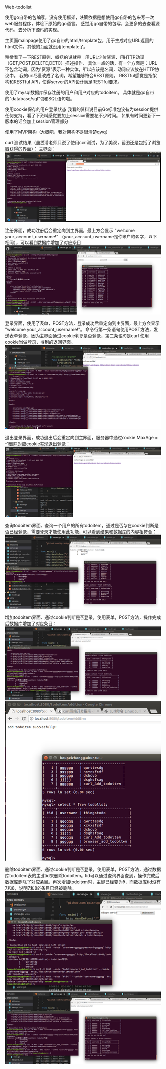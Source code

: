 Web-todolist  

使用go自带的包编写，没有使用框架，决策依据是想使用go自带的包来写一次web服务程序，体验下原始的go语言。
感觉用go自带的包写，会更多的去查看源代码，去分析下源码的实现。  

主页面mainpage使用了go自带的html/template包，用于生成对应URL返回的html文件。其他的页面就没用template了。  

稍微看了一下REST原则，概括的说就是：用URL定位资源，用HTTP动词（GET,POST,DELETE,DETC）描述操作。
具体一点的话，有一个方面是：URL不包含动词，因为"资源"表示一种实体，所以应该是名词，动词应该放在HTTP协议中。
我的url尽量改成了名词，希望能够符合REST原则。
RESTful感觉是指架构和RESTful API，使得server的API设计满足RESTful要求。  

使用了mysql数据库保存注册的用户和用户对应的todoitem。
具体就是go自带的"database/sql"包和SQL语句啦。  

使用cookie保存的用户登录状态
我看的资料说目前Go标准包没有为session提供任何支持，看了下资料感觉要加上session需要花不少时间。
如果有时间更新下一版本的话会加上session管理部分  

使用了MVP架构（大概吧，我对架构不是很清楚qwq）  

curl 测试结果（虽然潘老师只说了使用curl测试，为了美观，截图还是包括了浏览器获得的界面）：
主界面：
![](../Printscreens/mainpage.png)

注册界面，成功注册后会重定向到主界面，最上方会显示 "welcome your_account_username!" （your_account_username是你账户的名字，以下相同），可以看到数据库增加了对应条目：
![](../Printscreens/register.png)

登录界面，使用了表单，POST方法，登录成功后重定向到主界面，最上方会显示 "welcome your_account_username!"。
命令行第一条语句使用POST方法，发送表单登录，因为主界面通过cookie判断是否登录，第二条语句是curl 使用cookie当做登录，得到的返回界面。
![](../Printscreens/login_cookie.png)

退出登录界面，成功退出后会重定向到主界面，服务器中通过cookie.MaxAge = -1删除对应cookie实现退出登录：
![](../Printscreens/logout_redirect.png)

查询todoitem界面，查询一个用户的所有todoitem，通过是否存在cookie判断是否已经登录，需要登录才能使用此功能，可以看到结果和数据库的内容相符合：
![](../Printscreens/query.png)

增加todoitem界面，通过cookie判断是否登录，使用表单，POST方法，操作完成后数据库增加了对应条目：
![](../Printscreens/addTodoitem.png)
![](../Printscreens/addtodoitem_result.png)

删除todoitem界面，通过cookie判断是否登录，使用表单，POST方法，通过数据库todoitem表的主键tid来删除todoitem。tid可以通过查询界面查到，操作完成后数据库删除了对应条目。再次增加todoitem时，主键已经变为9，而数据库tid没有7和8，说明7和8的条目已经被删除。
![](../Printscreens/deleteTodoitem.png)
![](../Printscreens/deleteTodoitem_Result.png)
